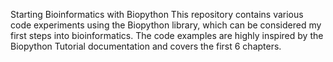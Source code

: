 Starting Bioinformatics with Biopython
This repository contains various code experiments using the Biopython library, which can be considered my first steps into bioinformatics. 
The code examples are highly inspired by the Biopython Tutorial documentation and covers the first 6 chapters.
